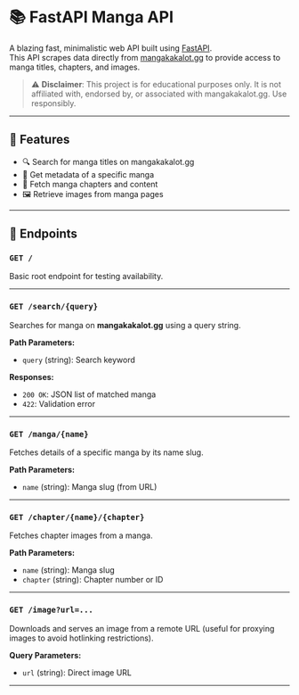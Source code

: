 # 📚 FastAPI Manga API

A blazing fast, minimalistic web API built using [FastAPI](https://fastapi.tiangolo.com/).  
This API scrapes data directly from [mangakakalot.gg](https://mangakakalot.gg) to provide access to manga titles, chapters, and images.

> ⚠️ **Disclaimer**: This project is for educational purposes only. It is not affiliated with, endorsed by, or associated with mangakakalot.gg. Use responsibly.

---

## 🚀 Features

- 🔍 Search for manga titles on mangakakalot.gg  
- 📘 Get metadata of a specific manga  
- 📖 Fetch manga chapters and content  
- 🖼️ Retrieve images from manga pages  

---

## 🔌 Endpoints

### `GET /`
Basic root endpoint for testing availability.

---

### `GET /search/{query}`
Searches for manga on **mangakakalot.gg** using a query string.

**Path Parameters:**
- `query` (string): Search keyword

**Responses:**
- `200 OK`: JSON list of matched manga
- `422`: Validation error

---

### `GET /manga/{name}`
Fetches details of a specific manga by its name slug.

**Path Parameters:**
- `name` (string): Manga slug (from URL)

---

### `GET /chapter/{name}/{chapter}`
Fetches chapter images from a manga.

**Path Parameters:**
- `name` (string): Manga slug  
- `chapter` (string): Chapter number or ID

---

### `GET /image?url=...`
Downloads and serves an image from a remote URL (useful for proxying images to avoid hotlinking restrictions).

**Query Parameters:**
- `url` (string): Direct image URL

---
